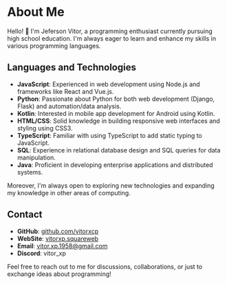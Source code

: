 # About Me

Hello! 👋 I'm Jeferson Vitor, a programming enthusiast currently pursuing high school education. I'm always eager to learn and enhance my skills in various programming languages.

## Languages and Technologies

- **JavaScript**: Experienced in web development using Node.js and frameworks like React and Vue.js.
- **Python**: Passionate about Python for both web development (Django, Flask) and automation/data analysis.
- **Kotlin**: Interested in mobile app development for Android using Kotlin.
- **HTML/CSS**: Solid knowledge in building responsive web interfaces and styling using CSS3.
- **TypeScript**: Familiar with using TypeScript to add static typing to JavaScript.
- **SQL**: Experience in relational database design and SQL queries for data manipulation.
- **Java**: Proficient in developing enterprise applications and distributed systems.

Moreover, I'm always open to exploring new technologies and expanding my knowledge in other areas of computing.

## Contact

- **GitHub**: [github.com/vitorxcp](https://github.com/vitorxcp)
- **WebSite**: [vitorxp.squareweb](https://vitorxp.squareweb.app)
- **Email**: vitor.xp.1958@gmail.com
- **Discord**: vitor_xp

Feel free to reach out to me for discussions, collaborations, or just to exchange ideas about programming!
